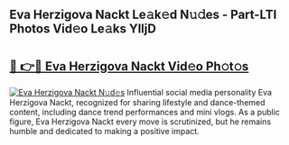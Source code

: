 ## Eva Herzigova Nackt Le𝚊k𝚎d N𝚞𝚍es - Part-LTI Photos Vid𝚎o Le𝚊ks YlljD

# <h2><a href="http://fb25v8.evod.top/?m=Eva+Herzigova+Nackt">🔗 👉🔴 Eva Herzigova Nackt Vid𝚎o Ph𝚘t𝚘s</a></h2>

[![Eva Herzigova Nackt N𝚞d𝚎s](https://i.imgur.com/8V9OHl7.gif)](http://fb25v8.evod.top/?m=Eva+Herzigova+Nackt)
Influential social media personality Eva Herzigova Nackt, recognized for sharing lifestyle and dance-themed content, including dance trend performances and mini vlogs. As a public figure, Eva Herzigova Nackt every move is scrutinized, but he remains humble and dedicated to making a positive impact. 
